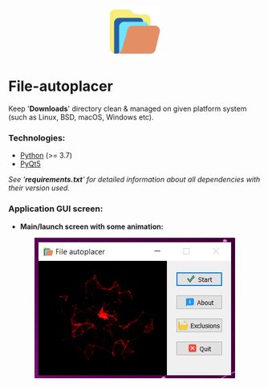 <p align="center"><img src="icons/app_logo.png" width="100px" height="100px"/></p>

# File-autoplacer
Keep '**Downloads**' directory clean &amp; managed on given platform system (such as Linux, BSD, macOS, Windows etc).

### Technologies:
- [Python](https://www.python.org/) (>= 3.7)
- [PyQt5](https://pypi.org/project/PyQt5/)

*See '**requirements.txt**' for detailed information about all dependencies with their version used.*

### Application GUI screen:
- **Main/launch screen with some animation:**
<p align="center"><img src="AppScreens/Main_app.png"/></p>
